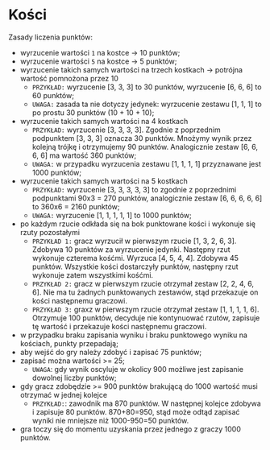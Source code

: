# Kości

Zasady liczenia punktów:
- wyrzucenie wartości `1` na kostce -> 10 punktów;
- wyrzucenie wartości `5` na kostce -> 5 punktów;
- wyrzucenie takich samych wartości na trzech kostkach -> potrójna wartość pomnożona przez 10
  - `PRZYKŁAD:` wyrzucenie [3, 3, 3] to 30 punktów, wyrzucenie [6, 6, 6] to 60 punktów;
  - `UWAGA:` zasada ta nie dotyczy jedynek: wyrzucenie zestawu [1, 1, 1] to po prostu 30 punktów (10 + 10 + 10);
- wyrzucenie takich samych wartości na 4 kostkach
  - `PRZYKŁAD:` wyrzucenie [3, 3, 3, 3]. Zgodnie z poprzednim podpunktem [3, 3, 3] oznacza 30 punktów. Mnożymy wynik przez kolejną trójkę i otrzymujemy 90 punktów. Analogicznie zestaw [6, 6, 6, 6] ma wartość 360 punktów;
  - `UWAGA:` w przypadku wyrzucenia zestawu [1, 1, 1, 1] przyznawane jest 1000 punktów;
- wyrzucenie takich samych wartości na 5 kostkach
  - `PRZYKŁAD:` wyrzucenie [3, 3, 3, 3, 3] to zgodnie z poprzednimi podpunktami 90x3 = 270 punktów, analogicznie zestaw [6, 6, 6, 6, 6] to 360x6 = 2160 punktów;
  - `UWAGA:` wyrzucenie [1, 1, 1, 1, 1] to 1000 punktów;
- po każdym rzucie odkłada się na bok punktowane kości i wykonuje się rzuty pozostałymi
  - `PRZYKŁAD 1:` gracz wyrzucił w pierwszym rzucie [1, 3, 2, 6, 3]. Zdobywa 10 punktów za wyrzucenie jedynki. Następny rzut wykonuje czterema kośćmi. Wyrzuca [4, 5, 4, 4]. Zdobywa 45 punktów. Wszystkie kości dostarczyły punktów, następny rzut wykonuje zatem wszystkimi kośćmi. 
  - `PRZYKŁAD 2:` gracz w pierwszym rzucie otrzymał zestaw [2, 2, 4, 6, 6]. Nie ma tu żadnych punktowanych zestawów, stąd przekazuje on kości następnemu graczowi.
  - `PRZYKŁAD 3:` graxz w pierwszym rzucie otrzymał zestaw [1, 1, 1, 1, 6]. Otrzymuje 100 punktów, decyduje nie kontynuować rzutów, zapisuje tę wartość i przekazuje kości następnemu graczowi.
- w przypadku braku zapisania wyniku i braku punktowego wyniku na kościach, punkty przepadają;
- aby wejść do gry należy zdobyć i zapisać 75 punktów;
- zapisać można wartości >= 25;
  - `UWAGA`: gdy wynik oscyluje w okolicy 900 możliwe jest zapisanie dowolnej liczby punktów;
- gdy gracz zdobędzie >= 900 punktów brakującą do 1000 wartość musi otrzymać w jednej kolejce
  - `PRZYKŁAD:`: zawodnik ma 870 punktów. W następnej kolejce zdobywa i zapisuje 80 punktów. 870+80=950, stąd może odtąd zapisać wyniki nie mniejsze niż 1000-950=50 punktów.
- gra toczy się do momentu uzyskania przez jednego z graczy 1000 punktów.
